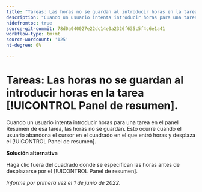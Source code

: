 ```yaml
---
title: "Tareas: Las horas no se guardan al introducir horas en la tarea [!UICONTROL Panel de resumen]"
description: "Cuando un usuario intenta introducir horas para una tarea en el panel Resumen de esa tarea, las horas no se guardan. Esto ocurre cuando el usuario abandona el cursor en el cuadrado en el que entró horas y desplaza el [!UICONTROL Panel de resumen]. "
hidefromtoc: true
source-git-commit: 78d0a040027e22dc14e0a2326f635c5f4c6e1a41
workflow-type: tm+mt
source-wordcount: '125'
ht-degree: 0%

---
```



# Tareas: Las horas no se guardan al introducir horas en la tarea [!UICONTROL Panel de resumen].

Cuando un usuario intenta introducir horas para una tarea en el panel Resumen de esa tarea, las horas no se guardan. Esto ocurre cuando el usuario abandona el cursor en el cuadrado en el que entró horas y desplaza el [!UICONTROL Panel de resumen].

**Solución alternativa**

Haga clic fuera del cuadrado donde se especifican las horas antes de desplazarse por el [!UICONTROL Panel de resumen].

_Informe por primera vez el 1 de junio de 2022._


